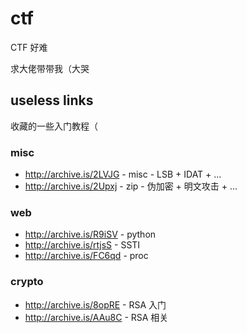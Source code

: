 # ctf

CTF 好难

求大佬带带我（大哭


## useless links

收藏的一些入门教程（

### misc

* http://archive.is/2LVJG - misc - LSB + IDAT + ...
* http://archive.is/2Upxj - zip - 伪加密 + 明文攻击 + ...

### web

* http://archive.is/R9iSV - python
* http://archive.is/rtjsS - SSTI
* http://archive.is/FC6qd - proc

### crypto

* http://archive.is/8opRE - RSA 入门
* http://archive.is/AAu8C - RSA 相关